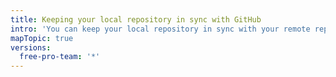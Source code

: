 ```yaml
---
title: Keeping your local repository in sync with GitHub
intro: 'You can keep your local repository in sync with your remote repository as you make changes to either one. In Git ist eine *Remote*-Instanz der Server, auf dem Dein Code gespeichert ist. In Deinem Fall ist dieser Server ein Repository auf {% data variables.product.prodname_dotcom %} oder {% data variables.product.prodname_enterprise %}.'
mapTopic: true
versions:
  free-pro-team: '*'
---
```



